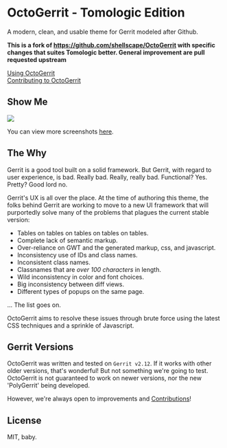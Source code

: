 # OctoGerrit - Tomologic Edition

A modern, clean, and usable theme for Gerrit modeled after Github.

**This is a fork of https://github.com/shellscape/OctoGerrit with 
specific changes that suites Tomologic better. General improvement are
pull requested upstream**

[Using OctoGerrit](USING.md)  
[Contributing to OctoGerrit](CONTRIBUTING.md)

## Show Me

![](https://raw.githubusercontent.com/shellscape/OctoGerrit/master/assets/dashboard.png)

You can view more screenshots [here](https://github.com/shellscape/OctoGerrit/tree/master/assets).

## The Why

Gerrit is a good tool built on a solid framework. But Gerrit, with regard to user
experience, is bad. Really bad. Really, really bad. Functional? Yes. Pretty? Good lord no.

Gerrit's UX is all over the place. At the time of authoring this theme, the folks
behind Gerrit are working to move to a new UI framework that will purportedly solve many
of the problems that plagues the current stable version:

- Tables on tables on tables on tables on tables.
- Complete lack of semantic markup.
- Over-reliance on GWT and the generated markup, css, and javascript.
- Inconsistency use of IDs and class names.
- Inconsistent class names.
- Classnames that are *over 100 characters* in length.
- Wild inconsistency in color and font choices.
- Big inconsistency between diff views.
- Different types of popups on the same page.

... The list goes on.

OctoGerrit aims to resolve these issues through brute force using the latest CSS
techniques and a sprinkle of Javascript.

## Gerrit Versions

OctoGerrit was written and tested on `Gerrit v2.12`. If it works with other older
versions, that's wonderful! But not something we're going to test. OctoGerrit is
not guaranteed to work on newer versions, nor the new 'PolyGerrit' being developed.

However, we're always open to improvements and [Contributions](CONTRIBUTING.md)!

## License

MIT, baby.
